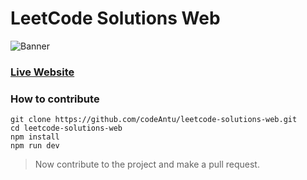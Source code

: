 # LeetCode Solutions Web

![Banner](https://codeabinash.github.io/leetcode-solutions-web/images/banner.jpg)


### [Live Website](https://codeAbinash.github.io/leetcode-solutions-web/)


### How to contribute
```
git clone https://github.com/codeAntu/leetcode-solutions-web.git   
cd leetcode-solutions-web
npm install
npm run dev
```
> Now contribute to the project and make a pull request.